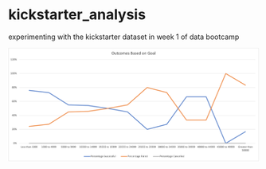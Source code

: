 # kickstarter_analysis
experimenting with the kickstarter dataset in week 1 of data bootcamp

![Outcomes Based on Goal](https://github.com/mtryergreen/kickstarter_analysis/blob/main/Outcomes_vs_Goals.png)
